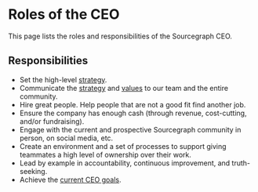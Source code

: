# Roles of the CEO

This page lists the roles and responsibilities of the Sourcegraph CEO.

## Responsibilities

- Set the high-level [strategy](../../strategy-goals/strategy/index.md).
- Communicate the [strategy](../../strategy-goals/strategy/index.md) and [values](../../company-info-and-process/values/index.md) to our team and the entire community.
- Hire great people. Help people that are not a good fit find another job.
- Ensure the company has enough cash (through revenue, cost-cutting, and/or fundraising).
- Engage with the current and prospective Sourcegraph community in person, on social media, etc.
- Create an environment and a set of processes to support giving teammates a high level of ownership over their work.
- Lead by example in accountability, continuous improvement, and truth-seeking.
- Achieve the [current CEO goals](../index.md).